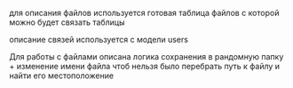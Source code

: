 для описания файлов используется готовая таблица файлов с которой можно будет связать таблицы

описание связей используется с модели users

Для работы с файлами описана логика сохранения в рандомную папку + изменение имени файла чтоб нельзя было перебрать путь к файлу и найти его местоположение 
